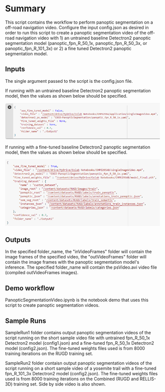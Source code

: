 # Summary
This script contains the workflow to perform panoptic segmentation on a off-road navigation video. Configure the input config.json as desired in order to run this script to create a panoptic segmentation video of the off-road navigation video with 1) an untrained baseline Detectron2 panoptic segmentation model (panoptic_fpn_R_50_1x, panoptic_fpn_R_50_3x, or panoptic_fpn_R_101_3x) or 2) a fine tuned Detectron2 panoptic segmentation model.

## Inputs
The single argument passed to the script is the config.json file.

If running with an untrained baseline Detectron2 panoptic segmentation model, then the values as shown below should be specified.

![configformat1](images/configformat1.png)

If running with a fine-tuned baseline Detectron2 panoptic segmentation model, then the values as shown below should be specified.

![configformat2](images/configformat2.png)

## Outputs
In the specified folder_name, the "inVideoFrames" folder will contain the image frames of the specified video, the "outVideoFrames" folder will contain the image frames with the panoptic segmentation model's inference. The specified folder_name will contain the psVideo.avi video file (compiled outVideoFrames images).

## Demo workflow
PanopticSegmentationVideo.ipynb is the notebook demo that uses this script to create panoptic segmentation videos.

## Sample Runs
SampleRun1 folder contains output panoptic segmentation videos of the script running on the short sample video file with untrained fpn_R_50_1x Detectron2 model (config1.json) and a fine-tuned fpn_R_50_1x Detectron2 model (config2.json). The fine-tuned weights files used is from 8000 training iterations on the RUGD training set.

SampleRun2 folder contaisn output panoptic segmentation videos of the script running on a short sample video of a yosemite trail with a fine-tuned fpn_R_101_3x Detectron2 model (config2.json). The fine-tuned weights files used is from 8000 training iterations on the Combined (RUGD and RELLIS-3D) training set. Side by side video is also shown.